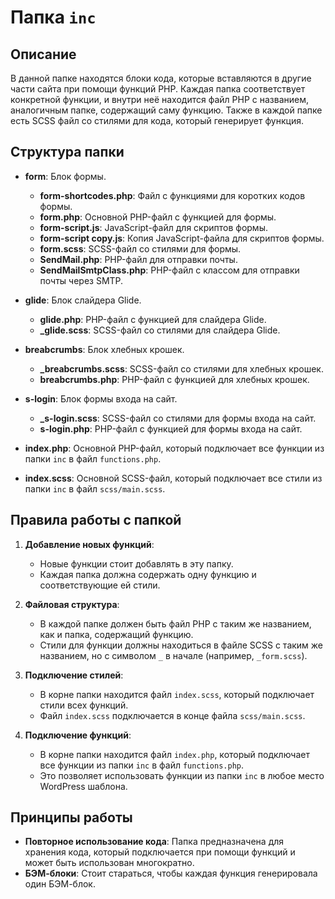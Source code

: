  
# Папка `inc`

## Описание

В данной папке находятся блоки кода, которые вставляются в другие части сайта при помощи функций PHP. Каждая папка соответствует конкретной функции, и внутри неё находится файл PHP с названием, аналогичным папке, содержащий саму функцию. Также в каждой папке есть SCSS файл со стилями для кода, который генерирует функция.

## Структура папки

- **form**: Блок формы.
  - **form-shortcodes.php**: Файл с функциями для коротких кодов формы.
  - **form.php**: Основной PHP-файл с функцией для формы.
  - **form-script.js**: JavaScript-файл для скриптов формы.
  - **form-script copy.js**: Копия JavaScript-файла для скриптов формы.
  - **form.scss**: SCSS-файл со стилями для формы.
  - **SendMail.php**: PHP-файл для отправки почты.
  - **SendMailSmtpClass.php**: PHP-файл с классом для отправки почты через SMTP.

- **glide**: Блок слайдера Glide.
  - **glide.php**: PHP-файл с функцией для слайдера Glide.
  - **_glide.scss**: SCSS-файл со стилями для слайдера Glide.

- **breabcrumbs**: Блок хлебных крошек.
  - **_breabcrumbs.scss**: SCSS-файл со стилями для хлебных крошек.
  - **breabcrumbs.php**: PHP-файл с функцией для хлебных крошек.

- **s-login**: Блок формы входа на сайт.
  - **_s-login.scss**: SCSS-файл со стилями для формы входа на сайт.
  - **s-login.php**: PHP-файл с функцией для формы входа на сайт.

- **index.php**: Основной PHP-файл, который подключает все функции из папки `inc` в файл `functions.php`.
- **index.scss**: Основной SCSS-файл, который подключает все стили из папки `inc` в файл `scss/main.scss`.

## Правила работы с папкой

1. **Добавление новых функций**:
   - Новые функции стоит добавлять в эту папку.
   - Каждая папка должна содержать одну функцию и соответствующие ей стили.

2. **Файловая структура**:
   - В каждой папке должен быть файл PHP с таким же названием, как и папка, содержащий функцию.
   - Стили для функции должны находиться в файле SCSS с таким же названием, но с символом `_` в начале (например, `_form.scss`).

3. **Подключение стилей**:
   - В корне папки находится файл `index.scss`, который подключает стили всех функций.
   - Файл `index.scss` подключается в конце файла `scss/main.scss`.

4. **Подключение функций**:
   - В корне папки находится файл `index.php`, который подключает все функции из папки `inc` в файл `functions.php`.
   - Это позволяет использовать функции из папки `inc` в любое место WordPress шаблона.

## Принципы работы

- **Повторное использование кода**: Папка предназначена для хранения кода, который подключается при помощи функций и может быть использован многократно.
- **БЭМ-блоки**: Стоит стараться, чтобы каждая функция генерировала один БЭМ-блок.
